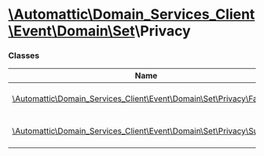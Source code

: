 # [\Automattic](../namespaces/automattic.md)[\Domain_Services_Client](../namespaces/automattic-domain-services-client.md)[\Event](../namespaces/automattic-domain-services-client-event.md)[\Domain](../namespaces/automattic-domain-services-client-event-domain.md)[\Set](../namespaces/automattic-domain-services-client-event-domain-set.md)\Privacy

### Classes

| Name | Summary |
|------|---------|
| [\Automattic\Domain_Services_Client\Event\Domain\Set\Privacy\Fail](../classes/Automattic-Domain-Services-Client-Event-Domain-Set-Privacy-Fail.md) | Fail event for a `Domain\Set\Privacy command |
| [\Automattic\Domain_Services_Client\Event\Domain\Set\Privacy\Success](../classes/Automattic-Domain-Services-Client-Event-Domain-Set-Privacy-Success.md) | Success event for a `Domain\Set\Privacy command |
